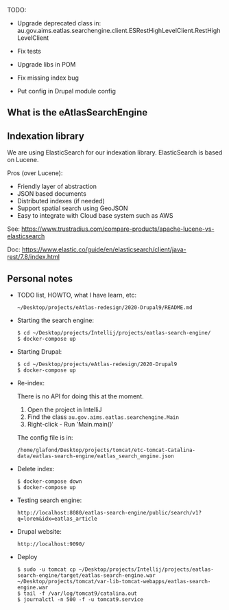 TODO:
- Upgrade deprecated class in:
  au.gov.aims.eatlas.searchengine.client.ESRestHighLevelClient.RestHighLevelClient

- Fix tests

- Upgrade libs in POM

- Fix missing index bug

- Put config in Drupal module config

## What is the eAtlasSearchEngine

## Indexation library

We are using ElasticSearch for our indexation library.
ElasticSearch is based on Lucene.

Pros (over Lucene):
* Friendly layer of abstraction
* JSON based documents
* Distributed indexes (if needed)
* Support spatial search using GeoJSON
* Easy to integrate with Cloud base system such as AWS

See: https://www.trustradius.com/compare-products/apache-lucene-vs-elasticsearch

Doc:
https://www.elastic.co/guide/en/elasticsearch/client/java-rest/7.8/index.html

## Personal notes

- TODO list, HOWTO, what I have learn, etc:  
  ```
  ~/Desktop/projects/eAtlas-redesign/2020-Drupal9/README.md
  ```

- Starting the search engine:
  ```
  $ cd ~/Desktop/projects/Intellij/projects/eatlas-search-engine/
  $ docker-compose up
  ```

- Starting Drupal:
  ```
  $ cd ~/Desktop/projects/eAtlas-redesign/2020-Drupal9
  $ docker-compose up
  ```

- Re-index:

  There is no API for doing this at the moment.
  1. Open the project in IntelliJ
  2. Find the class `au.gov.aims.eatlas.searchengine.Main`
  3. Right-click - Run 'Main.main()'

  The config file is in:
  ```
  /home/glafond/Desktop/projects/tomcat/etc-tomcat-Catalina-data/eatlas-search-engine/eatlas_search_engine.json
  ```

- Delete index:

  ```
  $ docker-compose down
  $ docker-compose up
  ```

- Testing search engine:  
  ```
  http://localhost:8080/eatlas-search-engine/public/search/v1?q=lorem&idx=eatlas_article
  ```

- Drupal website:  
  ```
  http://localhost:9090/
  ```

- Deploy

  ```
  $ sudo -u tomcat cp ~/Desktop/projects/Intellij/projects/eatlas-search-engine/target/eatlas-search-engine.war ~/Desktop/projects/tomcat/var-lib-tomcat-webapps/eatlas-search-engine.war
  $ tail -f /var/log/tomcat9/catalina.out
  $ journalctl -n 500 -f -u tomcat9.service
  ```
